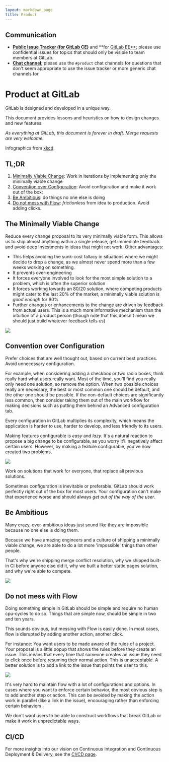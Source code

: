```yaml
---
layout: markdown_page
title: Product
---
```


## Communication<a name="reach-productteam"></a>

- [**Public Issue Tracker (for GitLab CE)**](https://gitlab.com/gitlab-org/gitlab-ce) and **for [GitLab EE**](https://gitlab.com/gitlab-org/gitlab-ee); please use confidential issues for topics that should only be visible to team members at GitLab.
- [**Chat channel**](https://gitlab.slack.com/archives/product); please use the `#product` chat channels for questions that don't seem appropriate to use the issue tracker or more generic chat channels for.

# Product at GitLab

GitLab is designed and developed in a unique way.

This document provides lessons and heuristics on how to design changes
and new features.

_As everything at GitLab, this document is forever in draft. Merge requests are very welcome._

Infographics from [xkcd](www.xkcd.com).

## TL;DR

1. [Minimally Viable Change](#the-minimally-viable-change): Work in iterations by implementing only the minimally viable change
1. [Convention over Configuration](#convention-over-configuration): Avoid configuration and make it work out of the box:
1. [Be Ambitious](#be-ambitious): do things no one else is doing
1. [Do not mess with Flow](#do-not-mess-with-flow): _frictionless_ from idea to production. Avoid adding clicks.

## The Minimally Viable Change

Reduce every change proposal to its very minimally viable form.
This allows us to ship almost anything within a single release,
get immediate feedback and avoid deep investments in ideas that might
not work. Other advantages:

- This helps avoiding the sunk-cost fallacy in situations where we might
decide to drop a change, as we almost never spend more than a few weeks working
on something.
- It prevents over-engineering
- It forces everyone involved to look for the most simple solution to a problem,
which is often the superior solution
- It forces working towards an 80/20 solution, where competing products might cater
to the last 20% of the market, a minimally viable solution is _good enough_ for 80%
- Further changes or enhancements to the change are driven by feedback from
actual users. This is a much more informative mechanism than the intuition
of a product person (though note that this doesn't mean we should just build
whatever feedback tells us)

![](/handbook/product/p1.png)

## Convention over Configuration

Prefer choices that are well thought out, based on current best practices.
Avoid unnecessary configuration.

For example, when considering adding a checkbox or two radio boxes, think really
hard what users really want. Most of the time, you'll find you really only need
one solution, so remove the option. When two possible choices really are
necessary, the best or most common one should be default, and the other one
should be possible. If the non-default choices are significantly less common,
then consider taking them out of the main workflow for making decisions such as
putting them behind an Advanced configuration tab.

Every configuration in GitLab multiplies its complexity, which means
the application is harder to use, harder to develop, and
less friendly to its users.

Making features configurable is _easy_ and _lazy_.
It's a natural reaction to propose a big change to be configurable,
as you worry it'll negatively affect certain users. However,
by making a feature configurable, you've now created two problems.

![](/handbook/product/p2.png)

Work on solutions that work for everyone, that replace all
previous solutions.

Sometimes configuration is inevitable or preferable. GitLab should
work perfectly right out of the box for most users. Your configuration
can't make that experience worse and should always _get out of the
way of the user_.

## Be Ambitious

Many crazy, over-ambitious ideas just sound like they are impossible
because no one else is doing them.

Because we have amazing engineers and a culture of shipping a minimally
viable change, we are able to do a lot more 'impossible' things than other
people.

That's why we're shipping merge conflict resolution, why we shipped built-in CI
before anyone else did it, why we built a better static pages solution, and why
we're able to compete.

![](/handbook/product/p3.png)

## Do not mess with Flow

Doing something simple in GitLab should be simple and require no
human cpu-cycles to do so. Things that are simple now, should
be simple in two and ten years.

This sounds obvious, but messing with Flow is easily done. In most
cases, flow is disrupted by adding another action, another click.

For instance: You want users to be made aware of the rules of a project.
Your proposal is a little popup that shows the rules before they create an
issue. This means that every time that someone creates an issue they need
to click once before resuming their normal action. This is unacceptable.
A better solution is to add a link to the issue that points the user to this.

![](/handbook/product/p4.png)

It's very hard to maintain flow with a lot of configurations and options.
In cases where you want to enforce certain behavior, the most obvious step
is to add another step or action. This can be avoided by making the action
work in parallel (like a link in the issue), encouraging rather than enforcing
certain behaviors.

We don't want users to be able to construct workflows that break GitLab or
make it work in unpredictable ways.

## CI/CD

For more insights into our vision on Continuous Integration and Continuous Deployment & Delivery, see the [CI/CD page](/direction/cicd).
